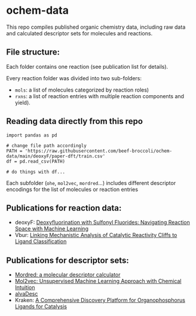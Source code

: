 # ochem-data
This repo compiles published organic chemistry data, including raw data and calculated descriptor sets for molecules and reactions. 

## File structure: 

Each folder contains one reaction (see publication list for details). 

Every reaction folder was divided into two sub-folders: 
- `mols`: a list of molecules categorized by reaction roles)
- `rxns`: a list of reaction entries with multiple reaction components and yield). 

## Reading data directly from this repo

  ```Py
  import pandas as pd
  
  # change file path accordingly
  PATH = 'https://raw.githubusercontent.com/beef-broccoli/ochem-data/main/deoxyF/paper-dft/train.csv'
  df = pd.read_csv(PATH)
  
  # do things with df...
  ```
  
Each subfolder (`ohe`, `mol2vec`, `mordred`...) includes different descriptor encodings for the list of molecules or reaction entries

## Publications for reaction data: 

- deoxyF: [Deoxyfluorination with Sulfonyl Fluorides: Navigating Reaction Space with Machine Learning](https://pubs.acs.org/doi/10.1021/jacs.8b01523)
- Vbur: [Linking Mechanistic Analysis of Catalytic Reactivity Cliffs to Ligand Classification](https://chemrxiv.org/engage/chemrxiv/article-details/60c758aabdbb89d828a3ade9)

## Publications for descriptor sets: 

- [Mordred: a molecular descriptor calculator](https://jcheminf.biomedcentral.com/articles/10.1186/s13321-018-0258-y)
- [Mol2vec: Unsupervised Machine Learning Approach with Chemical Intuition](https://pubs.acs.org/doi/full/10.1021/acs.jcim.7b00616)
- [alvaDesc](https://www.alvascience.com/alvadesc/)
- Kraken: [A Comprehensive Discovery Platform for Organophosphorus Ligands for Catalysis](https://chemrxiv.org/engage/chemrxiv/article-details/60c757f9702a9bdb7018cbd4)


